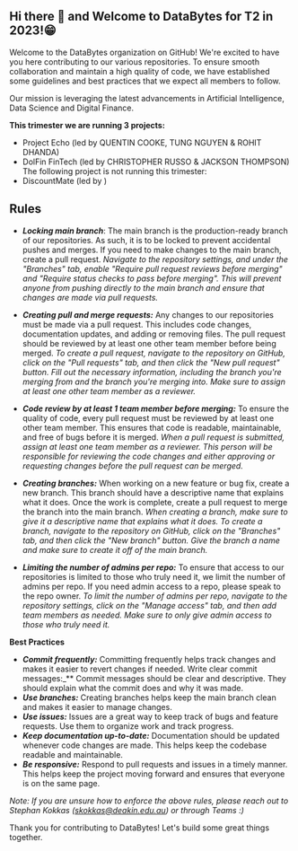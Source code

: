## Hi there 👋 and Welcome to DataBytes for T2 in 2023!😁

Welcome to the DataBytes organization on GitHub! We're excited to have you here contributing to our various repositories. To ensure smooth collaboration and maintain a high quality of code, we have established some guidelines and best practices that we expect all members to follow.

Our mission is leveraging the latest advancements in Artificial Intelligence, Data Science and Digital Finance.

**This trimester we are running 3 projects:**
- Project Echo (led by QUENTIN COOKE, TUNG NGUYEN & ROHIT DHANDA)
- DolFin FinTech (led by CHRISTOPHER RUSSO & JACKSON THOMPSON)
The following project is not running this trimester:
- DiscountMate (led by )
## Rules

- **_Locking main branch_**: The main branch is the production-ready branch of our repositories. As such, it is to be locked to prevent accidental pushes and merges. If you need to make changes to the main branch, create a pull request. *Navigate to the repository settings, and under the "Branches" tab, enable "Require pull request reviews before merging" and "Require status checks to pass before merging". This will prevent anyone from pushing directly to the main branch and ensure that changes are made via pull requests.*

- **_Creating pull and merge requests:_** Any changes to our repositories must be made via a pull request. This includes code changes, documentation updates, and adding or removing files. The pull request should be reviewed by at least one other team member before being merged. *To create a pull request, navigate to the repository on GitHub, click on the "Pull requests" tab, and then click the "New pull request" button. Fill out the necessary information, including the branch you're merging from and the branch you're merging into. Make sure to assign at least one other team member as a reviewer.*

- **_Code review by at least 1 team member before merging:_** To ensure the quality of code, every pull request must be reviewed by at least one other team member. This ensures that code is readable, maintainable, and free of bugs before it is merged. *When a pull request is submitted, assign at least one team member as a reviewer. This person will be responsible for reviewing the code changes and either approving or requesting changes before the pull request can be merged.*

- **_Creating branches:_** When working on a new feature or bug fix, create a new branch. This branch should have a descriptive name that explains what it does. Once the work is complete, create a pull request to merge the branch into the main branch. *When creating a branch, make sure to give it a descriptive name that explains what it does. To create a branch, navigate to the repository on GitHub, click on the "Branches" tab, and then click the "New branch" button. Give the branch a name and make sure to create it off of the main branch.*

- **_Limiting the number of admins per repo:_** To ensure that access to our repositories is limited to those who truly need it, we limit the number of admins per repo. If you need admin access to a repo, please speak to the repo owner. *To limit the number of admins per repo, navigate to the repository settings, click on the "Manage access" tab, and then add team members as needed. Make sure to only give admin access to those who truly need it.*

**Best Practices**

- **_Commit frequently:_** Committing frequently helps track changes and makes it easier to revert changes if needed.
Write clear commit messages:_** Commit messages should be clear and descriptive. They should explain what the commit does and why it was made.
- **_Use branches:_** Creating branches helps keep the main branch clean and makes it easier to manage changes.
- **_Use issues:_** Issues are a great way to keep track of bugs and feature requests. Use them to organize work and track progress.
- **_Keep documentation up-to-date:_** Documentation should be updated whenever code changes are made. This helps keep the codebase readable and maintainable.
- **_Be responsive:_** Respond to pull requests and issues in a timely manner. This helps keep the project moving forward and ensures that everyone is on the same page.

*Note: If you are unsure how to enforce the above rules, please reach out to Stephan Kokkas (skokkas@deakin.edu.au) or through Teams :)*

Thank you for contributing to DataBytes! Let's build some great things together.
